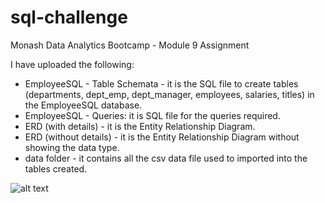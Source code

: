 # sql-challenge
Monash Data Analytics Bootcamp - Module 9 Assignment 

I have uploaded the following:
  - EmployeeSQL - Table Schemata - it is the SQL file to create tables (departments, dept_emp, dept_manager, employees, salaries, titles) in the EmployeeSQL database.
  - EmployeeSQL - Queries:  it is SQL file for the queries required.
  - ERD (with details) - it is the Entity Relationship Diagram.
  - ERD (without details) - it is the Entity Relationship Diagram without showing the data type.
  - data folder - it contains all the csv data file used to imported into the tables created.

![alt text](http://url/to/img.png](https://github.com/Roy-Ip/sql-challenge/blob/main/ERD%20(without%20details).png)https://github.com/Roy-Ip/sql-challenge/blob/main/ERD%20(without%20details).png)
